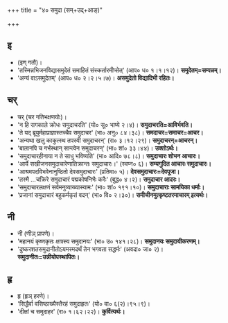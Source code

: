 +++
title = "४० समुदा (सम्+उद्+आङ्)"

+++

## इ
- (इण् गतौ)।
- 'तस्मिन्नभिजनविद्यासमुदेतं समाहितं संस्कर्तारमीप्सेत्' (आप० ध० १।१।१२)। **समुदेतम्=सम्पन्नम्।**
- 'अन्यं वाऽसमुदेतम्' (आप० ध० २।२।५।७)। **असमुदेतो विद्यादिभी रहितः।**

## चर्
- चर् (चर गतिभक्षणयोः)।
- 'न हि रागकाले क्रोधः समुदाचरति' (यो० सू० भाष्ये २।४)। **समुदाचरति=आविर्भवति।**
- 'ते यद् ब्रूयुर्महाप्राज्ञास्तच्चैव समुदाचर' (भा० अनु० ८४।३८)। **समदाचर=समाचर=आचर।**
- 'अन्यथा खलु काकुत्स्थ तपस्वी समुदाचरन्' (रा० ३।१२।२९)। **समुदाचरन्=आचरन्।**
- 'बालानपि च गर्भस्थान् सान्त्वेन समुदाचरन्' (भा० शां० ३३।४४)। **उक्तोऽर्थः।**
- 'समुदाचारहीनाया न ते साधु भविष्यति' (भा० आदि० ७८।८)। **समुदाचारः शोभन आचारः।**
- 'आर्ये सखीजनसमुदाचारेणातिक्रान्तः समुदाचारः।' (स्वप्न० ६)। **सम्यगुदित आचारः समुदाचारः।**
- 'आश्रमपदविभवेनानुष्ठितो देवसमुदाचारः' (प्रतिमा० ५)। **देवसमुदाचारः=देवपूजा।**
- 'तस्मै …चक्रिरे समुदाचारं पद्मकोषनिभैः करैः' (बुद्ध० ४।२)। **समुदाचार आदरः।**
- 'समुदाचारलक्षणं सर्वमनुव्याख्यास्यामः' (भा० शां० १९१।१०)। **समुदाचाराः सामयिका धर्माः।**
- 'प्रजानां समुदाचारं बहुकर्मकृतं वदन्' (भा० वि० २।३०)। **समीचीनमुत्कृष्टतरमाचारम् इत्यर्थः।**

## नी
- नी (णीञ् प्रापणे)।
- 'महानयं कृष्णकृतः क्षत्रस्य समुदानयः' (भा० उ० १४१।२८)। **समुदानयः समुदायीकरणम्।**
- 'दुष्करशतसमुदानीतोऽयमस्मदर्थं तेन भगवता सद्धर्मः' (अवदा० जा० २)। **समुदानीतः=उन्नीयोपस्थापितः।**

## हृ
- हृ (हृञ् हरणे)।
- 'सिद्धैर्वा वसिष्ठाख्यैस्तैरहं समुदाहृतः' (यो० वा० ६(२)।९५।९)।
- 'दीक्षां च समुदाहर' (रा० १।६२।२२)। **कुर्वित्यर्थः।**
